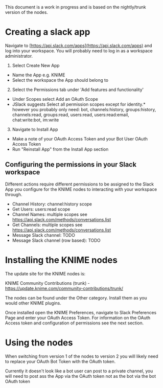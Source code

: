 This document is a work in progress and is based on the nightly/trunk version of the nodes.

# Creating a slack app

Navigate to [https://api.slack.com/apps](https://api.slack.com/apps) and log into your workspace. You will probably need to log in as a workspace administrator.

1. Select Create New App
 * Name the App e.g. KNIME
 * Select the workspace the App should belong to
 
2. Select the Permissions tab under 'Add features and functionality'
 * Under Scopes select Add an OAuth Scope
  * JSlack suggests Select all permission scopes except for identity.* however you probably only need: bot, channels:history, groups:history, channels:read, groups:read, users:read, users:read:email, chat:write:bot, im:write

3. Navigate to Install App
* Make a note of your OAuth Access Token and your Bot User OAuth Access Token
* Run "Reinstall App" from the Install App section

## Configuring the permissions in your Slack workspace

Different actions require different permissions to be assigned to the Slack App you configure for the KNIME nodes to interacting with your workspace through. 

* Channel History: channel:history scope
* Get Users: users:read scope
* Channel Names: multiple scopes see https://api.slack.com/methods/conversations.list
* Get Channels: multiple scopes see https://api.slack.com/methods/conversations.list
* Message Slack channel: TODO
* Message Slack channel (row based): TODO


# Installing the KNIME nodes

The update site for the KNIME nodes is: 

KNIME Community Contributions (trunk) - https://update.knime.com/community-contributions/trunk/

The nodes can be found under the Other category. Install them as you would other KNIME plugins.

Once installed open the KNIME Preferences, navigate to Slack Preferences Page and enter your OAuth Access Token. For information on the OAuth Access token and configuration of permissions see the next section.

# Using the nodes

When switching from version 1 of the nodes to version 2 you will likely need to replace your OAuth Bot Token with the OAuth token. 

Currently it doesn't look like a bot user can post to a private channel, you will need to post ass the App via the OAuth token not as the bot via the bot OAuth token

